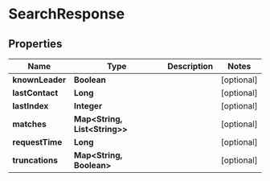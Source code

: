 

# SearchResponse


## Properties

Name | Type | Description | Notes
------------ | ------------- | ------------- | -------------
**knownLeader** | **Boolean** |  |  [optional]
**lastContact** | **Long** |  |  [optional]
**lastIndex** | **Integer** |  |  [optional]
**matches** | **Map&lt;String, List&lt;String&gt;&gt;** |  |  [optional]
**requestTime** | **Long** |  |  [optional]
**truncations** | **Map&lt;String, Boolean&gt;** |  |  [optional]



